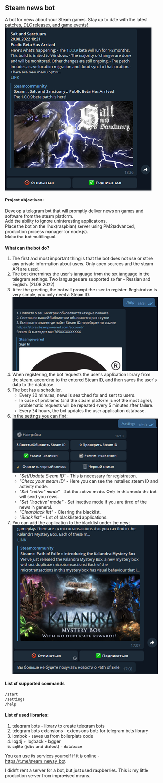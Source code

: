 ## Steam news bot

A bot for news about your Steam games. Stay up to date with the latest patches, DLC releases, and game events!<br/>
![image info](images/image01.jpg)

#### Project objectives:

Develop a telegram bot that will promptly deliver news on games and software from the steam platform.<br/>
Add the ability to ignore uninteresting applications.<br/>
Place the bot on the linux(raspbian) server using PM2(advanced, production process manager for node.js).<br/>
Make the bot multilingual.<br/>

#### What can the bot do?

1. The first and most important thing is that the bot does not use or store any private information about users. Only
   open sources and the steam API are used.
2. The bot determines the user's language from the set language in the telegram settings. Two languages are supported so
   far - Russian and English. (21.08.2022)
3. After the greeting, the bot will prompt the user to register. Registration is very simple, you only need a Steam ID.
   ![image info](images/image03.jpg)
4. When registering, the bot requests the user's application library from the steam, according to the entered Steam ID,
   and then saves the user's data to the database.
5. The bot has a scheduler.
    - Every 30 minutes, news is searched for and sent to users.
    - In case of problems (and the steam platform is not the
      most agile), problematic requests will be repeated every 5 minutes after failure.
    - Every 24 hours, the bot updates the user application database.
6. In the settings you can find:<br/>
   ![image info](images/image02.jpg)
    - _"Set/Update Steam ID"_ - This is necessary for registration.
    - _"Check your steam ID"_ - Here you can see the installed steam ID and activity mode.
    - _"Set \"active\" mode"_ - Set the active mode. Only in this mode the bot will send you news.
    - _"Set \"inactive\" mode"_ - Set inactive mode if you are tired of the news in general.
    - _"Clear black list"_ - Clearing the blacklist.
    - _"Black list"_ - List of blacklisted applications.
7. You can add the application to the blacklist under the news.<br/>
   ![image info](images/image04.jpg)

#### List of supported commands:

    /start
    /settings
    /help

#### List of used libraries:

1. telegram bots - library to create telegram bots
2. telegram bots extensions - extensions bots for telegram bots library
3. lombok - saves us from boilerplate code
4. log4j + logback - logger
5. sqlite (jdbc and dialect) - database

You can use its services yourself if it is online - https://t.me/steam_newsy_bot.

I didn't rent a server for a bot, but just used raspberries. This is my little production server from improvised means.
